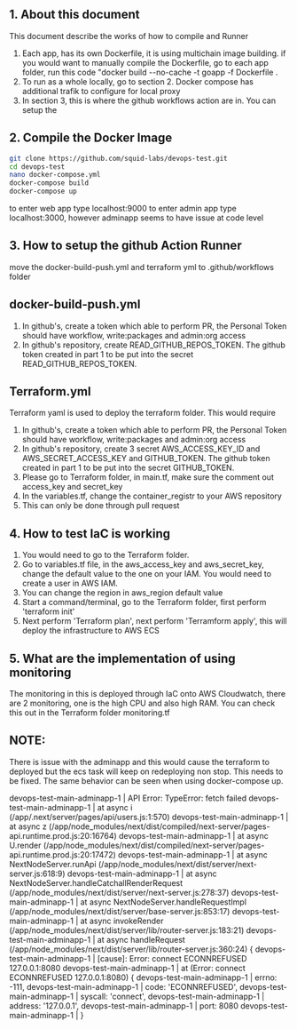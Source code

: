 ## 1. About this document
This document describe the works of how to compile and Runner
1. Each app, has its own Dockerfile, it is using multichain image building. if you would want to manually compile the Dockerfile, go to each app folder, run this code "docker build --no-cache -t goapp -f Dockerfile .
2. To run as a whole locally, go to section 2. Docker compose has additional trafik to configure for local proxy
3. In section 3, this is where the github workflows action are in. You can setup the 

## 2. Compile the Docker Image
```bash
git clone https://github.com/squid-labs/devops-test.git
cd devops-test
nano docker-compose.yml 
docker-compose build
docker-compose up
```
to enter web app type localhost:9000
to enter admin app type localhost:3000, however adminapp seems to have issue at code level


## 3. How to setup the github Action Runner
move the docker-build-push.yml and terraform yml to .github/workflows folder
## docker-build-push.yml
1. In github's, create a token which able to perform PR, the Personal Token should have workflow, write:packages and admin:org access 
2. In github's repository, create READ_GITHUB_REPOS_TOKEN. The github token created in part 1 to be put into the secret READ_GITHUB_REPOS_TOKEN.

## Terraform.yml
Terraform yaml is used to deploy the terraform folder. This would require 
1. In github's, create a token which able to perform PR, the Personal Token should have workflow, write:packages and admin:org access 
2. In github's repository, create 3 secret AWS_ACCESS_KEY_ID and AWS_SECRET_ACCESS_KEY and GITHUB_TOKEN. The github token created in part 1 to be put into the secret GITHUB_TOKEN.
3. Please go to Terraform folder, in main.tf, make sure the  comment out access_key and secret_key
4. In the variables.tf, change the container_registr to your AWS repository
5. This can only be done through pull request

## 4. How to test IaC is working 
1. You would need to go to the Terraform folder.
2. Go to variables.tf file, in the aws_access_key and aws_secret_key, change the default value to the one on your IAM. You would need to create a user in AWS IAM.
3. You can change the region in aws_region default value
4. Start a command/terminal, go to the Terraform folder, first perform 'terraform init'
5. Next perform 'Terraform plan', next perform 'Terramform apply', this will deploy the infrastructure to AWS ECS 


## 5. What are the implementation of using monitoring
The monitoring in this is deployed through IaC onto AWS Cloudwatch, there are 2 monitoring, one is the high CPU and also high RAM.
You can check this out in the Terraform folder monitoring.tf


## NOTE:
There is issue with the adminapp and this would cause the terraform to deployed but the ecs task will keep on redeploying non stop. This needs to be fixed. The same behavior can be seen when using docker-compose up.

devops-test-main-adminapp-1   | API Error: TypeError: fetch failed
devops-test-main-adminapp-1   |     at async i (/app/.next/server/pages/api/users.js:1:570)
devops-test-main-adminapp-1   |     at async z (/app/node_modules/next/dist/compiled/next-server/pages-api.runtime.prod.js:20:16764)
devops-test-main-adminapp-1   |     at async U.render (/app/node_modules/next/dist/compiled/next-server/pages-api.runtime.prod.js:20:17472)
devops-test-main-adminapp-1   |     at async NextNodeServer.runApi (/app/node_modules/next/dist/server/next-server.js:618:9)
devops-test-main-adminapp-1   |     at async NextNodeServer.handleCatchallRenderRequest (/app/node_modules/next/dist/server/next-server.js:278:37)
devops-test-main-adminapp-1   |     at async NextNodeServer.handleRequestImpl (/app/node_modules/next/dist/server/base-server.js:853:17)
devops-test-main-adminapp-1   |     at async invokeRender (/app/node_modules/next/dist/server/lib/router-server.js:183:21)
devops-test-main-adminapp-1   |     at async handleRequest (/app/node_modules/next/dist/server/lib/router-server.js:360:24) {
devops-test-main-adminapp-1   |   [cause]: Error: connect ECONNREFUSED 127.0.0.1:8080
devops-test-main-adminapp-1   |       at <unknown> (Error: connect ECONNREFUSED 127.0.0.1:8080) {
devops-test-main-adminapp-1   |     errno: -111,
devops-test-main-adminapp-1   |     code: 'ECONNREFUSED',
devops-test-main-adminapp-1   |     syscall: 'connect',
devops-test-main-adminapp-1   |     address: '127.0.0.1',
devops-test-main-adminapp-1   |     port: 8080
devops-test-main-adminapp-1   |   }